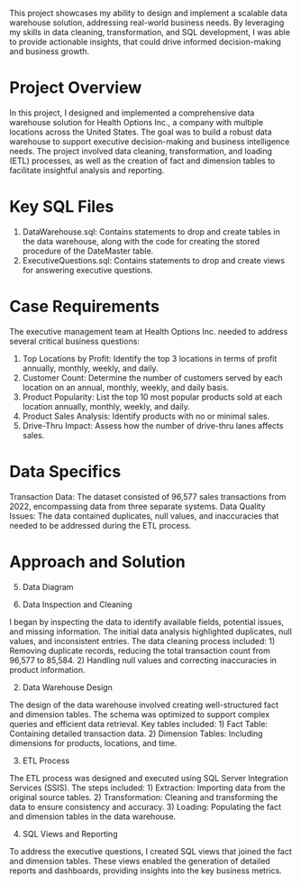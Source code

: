 This project showcases my ability to design and implement a scalable data warehouse solution, addressing real-world business needs. By leveraging my skills in data cleaning, transformation, and SQL development, I was able to provide actionable insights, that could drive informed decision-making and business growth.

# Project Overview
  In this project, I designed and implemented a comprehensive data warehouse solution for Health Options Inc., a company with multiple locations across the United States. The goal was   to build a robust data warehouse to support executive decision-making and business intelligence needs. The project involved data cleaning, transformation, and loading (ETL)          processes, as well as the creation of fact and dimension tables to facilitate insightful analysis and reporting.

# Key SQL Files
  1) DataWarehouse.sql: Contains statements to drop and create tables in the data warehouse, along with the code for creating the stored procedure of the DateMaster table.
  2) ExecutiveQuestions.sql: Contains statements to drop and create views for answering executive questions.

# Case Requirements
  The executive management team at Health Options Inc. needed to address several critical business questions:

  1) Top Locations by Profit: Identify the top 3 locations in terms of profit annually, monthly, weekly, and daily.
  2) Customer Count: Determine the number of customers served by each location on an annual, monthly, weekly, and daily basis.
  3) Product Popularity: List the top 10 most popular products sold at each location annually, monthly, weekly, and daily.
  4) Product Sales Analysis: Identify products with no or minimal sales.
  5) Drive-Thru Impact: Assess how the number of drive-thru lanes affects sales.

# Data Specifics
  Transaction Data: The dataset consisted of 96,577 sales transactions from 2022, encompassing data from three separate systems.
  Data Quality Issues: The data contained duplicates, null values, and inaccuracies that needed to be addressed during the ETL process.

# Approach and Solution

 5. Data Diagram
  


  
  1. Data Inspection and Cleaning
  
  I began by inspecting the data to identify available fields, potential issues, and missing information. The initial data analysis highlighted duplicates, null values, and   inconsistent entries. The data cleaning process included:
      1) Removing duplicate records, reducing the total transaction count from 96,577 to 85,584.
      2) Handling null values and correcting inaccuracies in product information.
 
  2. Data Warehouse Design
  
  The design of the data warehouse involved creating well-structured fact and dimension tables. The schema was optimized to support complex queries and efficient data retrieval. Key   tables included:
      1) Fact Table: Containing detailed transaction data.
      2) Dimension Tables: Including dimensions for products, locations, and time.
  
  3. ETL Process
  
  The ETL process was designed and executed using SQL Server Integration Services (SSIS). The steps included:
      1) Extraction: Importing data from the original source tables.
      2) Transformation: Cleaning and transforming the data to ensure consistency and accuracy.
      3) Loading: Populating the fact and dimension tables in the data warehouse.
  
  4. SQL Views and Reporting
  
  To address the executive questions, I created SQL views that joined the fact and dimension tables. These views enabled the generation of detailed reports and dashboards, providing    insights into the key business metrics.
  
 
